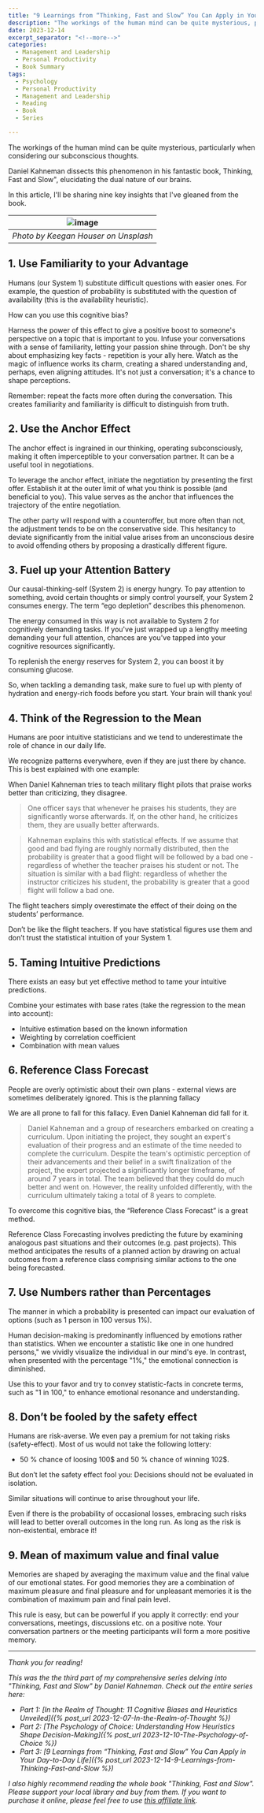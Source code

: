 ```yaml
---
title: "9 Learnings from “Thinking, Fast and Slow” You Can Apply in Your Day-to-Day Life"
description: "The workings of the human mind can be quite mysterious, particularly when considering our subconscious thoughts. Daniel Kahneman dissects this phenomenon in his fantastic book, Thinking, Fast and Slow, elucidating the dual nature of our brains. In this article, I'll be sharing nine key insights that I've gleaned from the book."
date: 2023-12-14
excerpt_separator: "<!--more-->"
categories:
  - Management and Leadership
  - Personal Productivity
  - Book Summary
tags:
  - Psychology
  - Personal Productivity
  - Management and Leadership
  - Reading
  - Book
  - Series

---
```

The workings of the human mind can be quite mysterious, particularly when considering our subconscious thoughts.

Daniel Kahneman dissects this phenomenon in his fantastic book, Thinking, Fast and Slow", elucidating the dual nature of our brains.

In this article, I'll be sharing nine key insights that I've gleaned from the book.

| ![image](/assets/images/keegan-houser-Medidation-unsplash.jpg) |
|:--:|
| *Photo by Keegan Houser on Unsplash* |

## 1. Use Familiarity to your Advantage

Humans (our System 1) substitute difficult questions with easier ones. For example, the question of probability is substituted with the question of availability (this is the availability heuristic).

How can you use this cognitive bias?

Harness the power of this effect to give a positive boost to someone's perspective on a topic that is important to you. Infuse your conversations with a sense of familiarity, letting your passion shine through. Don't be shy about emphasizing key facts - repetition is your ally here. Watch as the magic of influence works its charm, creating a shared understanding and, perhaps, even aligning attitudes. It's not just a conversation; it's a chance to shape perceptions.

Remember: repeat the facts more often during the conversation. This creates familiarity and familiarity is difficult to distinguish from truth.

## 2. Use the Anchor Effect

The anchor effect is ingrained in our thinking, operating subconsciously, making it often imperceptible to your conversation partner. It can be a useful tool in negotiations.

To leverage the anchor effect, initiate the negotiation by presenting the first offer. Establish it at the outer limit of what you think is possible (and beneficial to you). This value serves as the anchor that influences the trajectory of the entire negotiation.

The other party will respond with a counteroffer, but more often than not, the adjustment tends to be on the conservative side. This hesitancy to deviate significantly from the initial value arises from an unconscious desire to avoid offending others by proposing a drastically different figure.

## 3. Fuel up your Attention Battery

Our causal-thinking-self (System 2) is energy hungry. To pay attention to something, avoid certain thoughts or simply control yourself, your System 2 consumes energy. The term “ego depletion” describes this phenomenon.

The energy consumed in this way is not available to System 2 for cognitively demanding tasks. If you've just wrapped up a lengthy meeting demanding your full attention, chances are you've tapped into your cognitive resources significantly.

To replenish the energy reserves for System 2, you can boost it by consuming glucose. 

So, when tackling a demanding task, make sure to fuel up with plenty of hydration and energy-rich foods before you start. Your brain will thank you!

## 4. Think of the Regression to the Mean

Humans are poor intuitive statisticians and we tend to underestimate the role of chance in our daily life.

We recognize patterns everywhere, even if they are just there by chance. This is best explained with one example:

When Daniel Kahneman tries to teach military flight pilots that praise works better than criticizing, they disagree.

> One officer says that whenever he praises his students, they are significantly worse afterwards. If, on the other hand, he criticizes them, they are usually better afterwards.
> 

> Kahneman explains this with statistical effects. If we assume that good and bad flying are roughly normally distributed, then the probability is greater that a good flight will be followed by a bad one - regardless of whether the teacher praises his student or not. The situation is similar with a bad flight: regardless of whether the instructor criticizes his student, the probability is greater that a good flight will follow a bad one.
> 

The flight teachers simply overestimate the effect of their doing on the students’ performance.

Don’t be like the flight teachers. If you have statistical figures use them and don’t trust the statistical intuition of your System 1.

## 5. Taming Intuitive Predictions

There exists an easy but yet effective method to tame your intuitive predictions.

Combine your estimates with base rates (take the regression to the mean into account):

- Intuitive estimation based on the known information
- Weighting by correlation coefficient
- Combination with mean values

## 6. Reference Class Forecast

People are overly optimistic about their own plans - external views are sometimes deliberately ignored. This is the planning fallacy

We are all prone to fall for this fallacy. Even Daniel Kahneman did fall for it.

> Daniel Kahneman and a group of researchers embarked on creating a curriculum. Upon initiating the project, they sought an expert's evaluation of their progress and an estimate of the time needed to complete the curriculum. Despite the team's optimistic perception of their advancements and their belief in a swift finalization of the project, the expert projected a significantly longer timeframe, of around 7 years in total. The team believed that they could do much better and went on. However, the reality unfolded differently, with the curriculum ultimately taking a total of 8 years to complete.
> 

To overcome this cognitive bias, the “Reference Class Forecast” is a great method.

Reference Class Forecasting involves predicting the future by examining analogous past situations and their outcomes (e.g. past projects). This method anticipates the results of a planned action by drawing on actual outcomes from a reference class comprising similar actions to the one being forecasted.

## 7. Use Numbers rather than Percentages

The manner in which a probability is presented can impact our evaluation of options (such as 1 person in 100 versus 1%).

Human decision-making is predominantly influenced by emotions rather than statistics. When we encounter a statistic like one in one hundred persons," we vividly visualize the individual in our mind's eye. In contrast, when presented with the percentage "1%," the emotional connection is diminished.

Use this to your favor and try to convey statistic-facts in concrete terms, such as "1 in 100," to enhance emotional resonance and understanding.

## 8. Don’t be fooled by the safety effect

Humans are risk-averse. We even pay a premium for not taking risks (safety-effect). Most of us would not take the following lottery:

- 50 % chance of loosing 100$ and 50 % chance of winning 102$.

But don’t let the safety effect fool you: Decisions should not be evaluated in isolation.

Similar situations will continue to arise throughout your life.

Even if there is the probability of occasional losses, embracing such risks will lead to better overall outcomes in the long run. As long as the risk is non-existential, embrace it!

## 9. Mean of maximum value and final value

Memories are shaped by averaging the maximum value and the final value of our emotional states. For good memories they are a combination of maximum pleasure and final pleasure and for unpleasant memories it is the combination of maximum pain and final pain level.

This rule is easy, but can be powerful if you apply it correctly: end your conversations, meetings, discussions etc. on a positive note. Your conversation partners or the meeting participants will form a more positive memory.

---

*Thank you for reading!*

*This was the the third part of my comprehensive series delving into "Thinking, Fast and Slow" by Daniel Kahneman. Check out the entire series here:*
- *Part 1: [In the Realm of Thought: 11 Cognitive Biases and Heuristics Unveiled]({% post_url 2023-12-07-In-the-Realm-of-Thought %})*
- *Part 2: [The Psychology of Choice: Understanding How Heuristics Shape Decision-Making]({% post_url 2023-12-10-The-Psychology-of-Choice %})*
- *Part 3: [9 Learnings from “Thinking, Fast and Slow” You Can Apply in Your Day-to-Day Life]({% post_url 2023-12-14-9-Learnings-from-Thinking-Fast-and-Slow %})*

*I also highly recommend reading the whole book "Thinking, Fast and Slow". Please support your local library and buy from them. If you want to purchase it online, please feel free to use [this affiliate link](https://amzn.to/46iVUs8).*